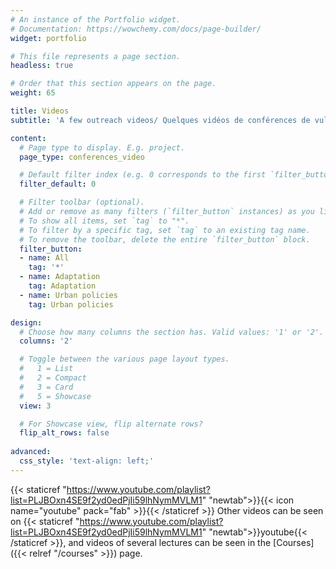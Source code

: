 ```yaml
---
# An instance of the Portfolio widget.
# Documentation: https://wowchemy.com/docs/page-builder/
widget: portfolio

# This file represents a page section.
headless: true

# Order that this section appears on the page.
weight: 65

title: Videos
subtitle: 'A few outreach videos/ Quelques vidéos de conférences de vulgarisation'

content:
  # Page type to display. E.g. project.
  page_type: conferences_video

  # Default filter index (e.g. 0 corresponds to the first `filter_button` instance below).
  filter_default: 0

  # Filter toolbar (optional).
  # Add or remove as many filters (`filter_button` instances) as you like.
  # To show all items, set `tag` to "*".
  # To filter by a specific tag, set `tag` to an existing tag name.
  # To remove the toolbar, delete the entire `filter_button` block.
  filter_button:
  - name: All
    tag: '*'
  - name: Adaptation
    tag: Adaptation
  - name: Urban policies
    tag: Urban policies

design:
  # Choose how many columns the section has. Valid values: '1' or '2'.
  columns: '2'

  # Toggle between the various page layout types.
  #   1 = List
  #   2 = Compact
  #   3 = Card
  #   5 = Showcase
  view: 3

  # For Showcase view, flip alternate rows?
  flip_alt_rows: false
  
advanced:
  css_style: 'text-align: left;'
---
```


{{< staticref "https://www.youtube.com/playlist?list=PLJBOxn4SE9f2yd0edPjIi59lhNymMVLM1" "newtab">}}{{< icon name="youtube" pack="fab" >}}{{< /staticref >}} Other videos can be seen on {{< staticref "https://www.youtube.com/playlist?list=PLJBOxn4SE9f2yd0edPjIi59lhNymMVLM1" "newtab">}}youtube{{< /staticref >}}, and videos of several lectures can be seen in the [Courses]({{< relref "/courses" >}}) page.
